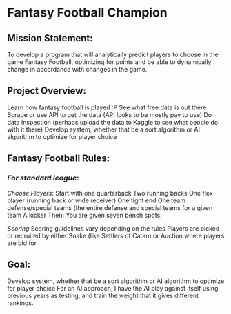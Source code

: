 # Fantasy Football Champion

## Mission Statement:
To develop a program that will analytically predict players to choose in the game Fantasy Football, optimizing for points and be able to dynamically change in accordance with changes in the game.

## Project Overview:
Learn how fantasy football is played :P 
See what free data is out there
Scrape or use API to get the data (API looks to be mostly pay to use)
Do data inspection (perhaps upload the data to Kaggle to see what people do with it there)
Develop system, whether that be a sort algorithm or AI algorithm to optimize for player choice



## Fantasy Football Rules:
### _For standard league_:
_Choose Players_:
Start with one quarterback
Two running backs
One flex player (running back or wide receiver)
One tight end
One team defense/special teams (the entire defense and special teams for a given team
A kicker
Then:
You are given seven bench spots.

_Scoring_
Scoring guidelines vary depending on the rules
Players are picked or recruited by either Snake (like Settlers of Catan) or Auction where players are bid for. 

## Goal:
Develop system, whether that be a sort algorithm or AI algorithm to optimize for player choice
For an AI approach, I have the AI play against itself using previous years as testing, and train the weight that it gives different rankings.

